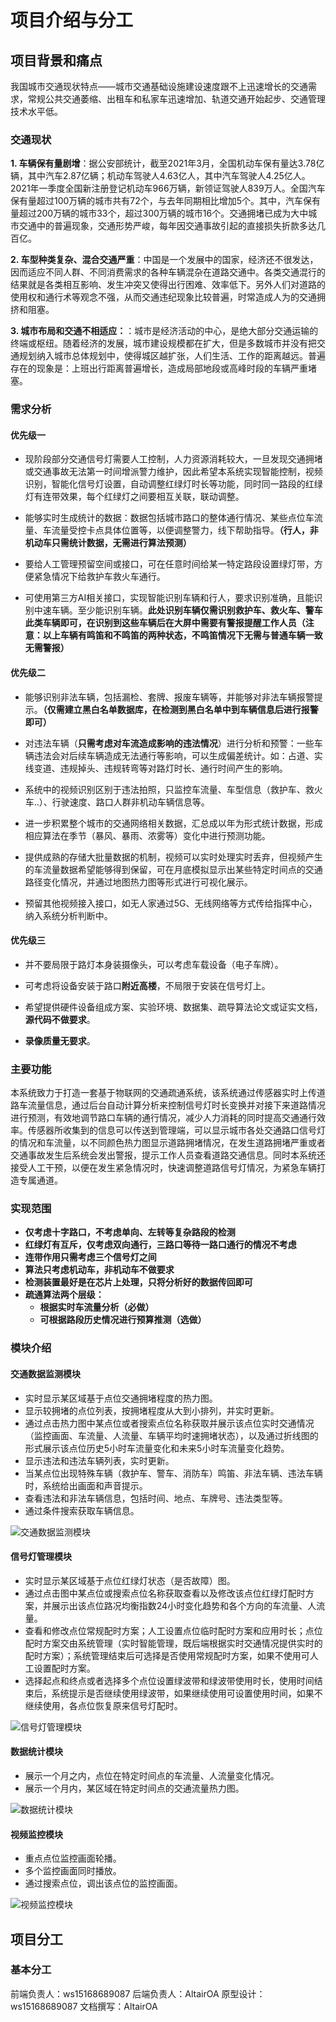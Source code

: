 # 项目介绍与分工
## 项目背景和痛点

我国城市交通现状特点——城市交通基础设施建设速度跟不上迅速增长的交通需求，常规公共交通萎缩、出租车和私家车迅速增加、轨道交通开始起步、交通管理技术水平低。

### 交通现状

**1. 车辆保有量剧增**：据公安部统计，截至2021年3月，全国机动车保有量达3.78亿辆，其中汽车2.87亿辆；机动车驾驶人4.63亿人，其中汽车驾驶人4.25亿人。2021年一季度全国新注册登记机动车966万辆，新领证驾驶人839万人。全国汽车保有量超过100万辆的城市共有72个，与去年同期相比增加5个。其中，汽车保有量超过200万辆的城市33个，超过300万辆的城市16个。交通拥堵已成为大中城市交通中的普遍现象，交通形势严峻，每年因交通事故引起的直接损失折款多达几百亿。

**2. 车型种类复杂、混合交通严重**：中国是一个发展中的国家，经济还不很发达，因而适应不同人群、不同消费需求的各种车辆混杂在道路交通中。各类交通混行的结果就是各类相互影响、发生冲突又使得出行困难、效率低下。另外人们对道路的使用权和通行术等观念不强，从而交通违纪现象比较普遍，时常造成人为的交通拥挤和阻塞。

**3. 城市布局和交通不相适应：**：城市是经济活动的中心，是绝大部分交通运输的终端或枢纽。随着经济的发展，城市建设规模都在扩大，但是多数城市并没有把交通规划纳入城市总体规划中，使得城区越扩张，人们生活、工作的距离越远。普遍存在的现象是：上班出行距离普遍增长，造成局部地段或高峰时段的车辆严重堵塞。

### 需求分析

#### 优先级一

- 现阶段部分交通信号灯需要人工控制，人力资源消耗较大，一旦发现交通拥堵或交通事故无法第一时间增派警力维护，因此希望本系统实现智能控制，视频识别，智能化信号灯设置，自动调整红绿灯时长等功能，同时同一路段的红绿灯有连带效果，每个红绿灯之间要相互关联，联动调整。

- 能够实时生成统计的数据：数据包括城市路口的整体通行情况、某些点位车流量、车流量受控卡点具体位置等，以便调整警力，线下帮助指导。**（行人，非机动车只需统计数据，无需进行算法预测）**

- 要给人工管理预留空间或接口，可在任意时间给某一特定路段设置绿灯带，方便紧急情况下给救护车救火车通行。

- 可使用第三方AI相关接口，实现智能识别车辆和行人，要求识别准确，且能识别中速车辆。至少能识别车辆。**此处识别车辆仅需识别救护车、救火车、警车此类车辆即可，在识别到这些车辆后在大屏中需要有警报提醒工作人员（注意：以上车辆有鸣笛和不鸣笛的两种状态，不鸣笛情况下无需与普通车辆一致无需警报）**

#### 优先级二

- 能够识别非法车辆，包括漏检、套牌、报废车辆等，并能够对非法车辆报警提示。**（仅需建立黑白名单数据库，在检测到黑白名单中到车辆信息后进行报警即可）**

- 对违法车辆（**只需考虑对车流造成影响的违法情况**）进行分析和预警：一些车辆违法会对后续车辆造成无法通行等影响，可以生成偏差统计。如：占道、实线变道、违规掉头、违规转弯等对路灯时长、通行时间产生的影响。

- 系统中的视频识别区别于违法拍照，只监控车流量、车型信息（救护车、救火车..）、行驶速度、路口人群非机动车辆信息等。

- 进一步积累整个城市的交通网络相关数据，汇总成以年为形式统计数据，形成相应算法在季节（暴风、暴雨、浓雾等）变化中进行预测功能。

- 提供成熟的存储大批量数据的机制，视频可以实时处理实时丢弃，但视频产生的车流量数据希望能够得到保留，可在月底模拟显示出某些特定时间点的交通路径变化情况，并通过地图热力图等形式进行可视化展示。

- 预留其他视频接入接口，如无人家通过5G、无线网络等方式传给指挥中心，纳入系统分析判断中。

#### 优先级三

- 并不要局限于路灯本身装摄像头，可以考虑车载设备（电子车牌）。

- 可考虑将设备安装于路口**附近高楼**，不局限于安装在信号灯上。

- 希望提供硬件设备组成方案、实验环境、数据集、疏导算法论文或证实文档，**源代码不做要求**。

- **录像质量无要求**。

### 主要功能

​本系统致力于打造一套基于物联网的交通疏通系统，该系统通过传感器实时上传道路车流量信息，通过后台自动计算分析来控制信号灯时长变换并对接下来道路情况进行预测，有效地调节路口车辆的通行情况，减少人力消耗的同时提高交通通行效率。传感器所收集到的信息可以传送到管理端，可以显示城市各处交通路口信号灯的情况和车流量，以不同颜色热力图显示道路拥堵情况，在发生道路拥堵严重或者交通事故发生后系统会发出警报，提示工作人员查看道路交通信息。同时本系统还接受人工干预，以便在发生紧急情况时，快速调整道路信号灯情况，为紧急车辆打造专属通道。

### 实现范围

- **仅考虑十字路口，不考虑单向、左转等复杂路段的检测**
- **红绿灯有互斥，仅考虑双向通行，三路口等待一路口通行的情况不考虑**
- **连带作用只需考虑三个信号灯之间**
- **算法只考虑机动车，非机动车不做要求**
- **检测装置最好是在芯片上处理，只将分析好的数据传回即可**
- **疏通算法两个层级：**
    - **根据实时车流量分析（必做）**
    - **可根据路段历史情况进行预算推测（选做）**

### 模块介绍

#### 交通数据监测模块

- 实时显示某区域基于点位交通拥堵程度的热力图。
- 显示较拥堵的点位列表，按拥堵程度从大到小排列，并实时更新。
- 通过点击热力图中某点位或者搜索点位名称获取并展示该点位实时交通情况（监控画面、车流量、人流量、车辆平均时速拥堵状态），以及通过折线图的形式展示该点位历史5小时车流量变化和未来5小时车流量变化趋势。
- 显示违法和违法车辆列表，实时更新。
- 当某点位出现特殊车辆（救护车、警车、消防车）鸣笛、非法车辆、违法车辆时，系统给出画面和声音提示。
- 查看违法和非法车辆信息，包括时间、地点、车牌号、违法类型等。
- 通过条件搜索获取车辆信息。

![交通数据监测模块](/assets/images/%E4%BA%A4%E9%80%9A%E6%95%B0%E6%8D%AE%E7%9B%91%E6%B5%8B%E6%A8%A1%E5%9D%97.png)

#### 信号灯管理模块

- 实时显示某区域基于点位红绿灯状态（是否故障）图。
- 通过点击图中某点位或搜索点位名称获取查看以及修改该点位红绿灯配时方案，并展示出该点位路况均衡指数24小时变化趋势和各个方向的车流量、人流量。
- 查看和修改点位常规配时方案；人工设置点位临时配时方案和应用时长；点位配时方案交由系统管理（实时智能管理，既后端根据实时交通情况提供实时的配时方案）；系统管理结束后可选择是否使用常规配时方案，如果不使用可人工设置配时方案。
- 选择起点和终点或者选择多个点位设置绿波带和绿波带使用时长，使用时间结束后，系统提示是否继续使用绿波带，如果继续使用可设置使用时间，如果不继续使用，各点位恢复原来信号灯配时。

![信号灯管理模块](/assets/images/%E4%BF%A1%E5%8F%B7%E7%81%AF%E7%AE%A1%E7%90%86%E6%A8%A1%E5%9D%97.png)

#### 数据统计模块

- 展示一个月之内，点位在特定时间点的车流量、人流量变化情况。
- 展示一个月内，某区域在特定时间点的交通流量热力图。

![数据统计模块](/assets/images/%E6%95%B0%E6%8D%AE%E7%BB%9F%E8%AE%A1%E6%A8%A1%E5%9D%97.png)

#### 视频监控模块

- 重点点位监控画面轮播。
- 多个监控画面同时播放。
- 通过搜索点位，调出该点位的监控画面。

![视频监控模块](/assets/images/%E8%A7%86%E9%A2%91%E7%9B%91%E6%8E%A7%E6%A8%A1%E5%9D%97.png)

## 项目分工

### 基本分工

前端负责人：ws15168689087
后端负责人：AltairOA
原型设计：ws15168689087
文档撰写：AltairOA